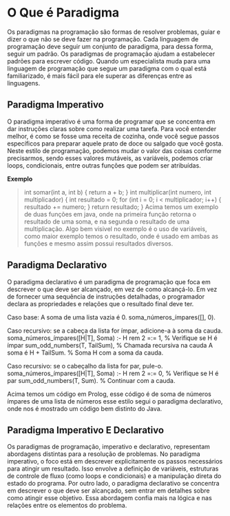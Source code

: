 # O Que é Paradigma
Os paradigmas na programação são formas de resolver problemas, guiar e dizer o que não se deve fazer na programação. 
Cada linguagem de programação deve seguir um conjunto de paradigma, para dessa forma, seguir um padrão.
Os paradigmas de programação ajudam a estabelecer padrões para escrever código. 
Quando um especialista muda para uma linguagem de programação que segue um paradigma com o qual está familiarizado, 
é mais fácil para ele superar as diferenças entre as linguagens.

## Paradigma Imperativo
O paradigma imperativo é uma forma de programar que se concentra em dar instruções claras sobre como realizar uma tarefa. 
Para você entender melhor, é como se fosse uma receita de cozinha, onde você segue passos específicos para preparar aquele 
prato de doce ou salgado que você gosta. 
Neste estilo de programação, podemos mudar o valor das coisas conforme precisarmos, sendo esses valores mutáveis, 
as variáveis, podemos criar loops, condicionais,  entre outras funções que podem ser atribuídas.

**Exemplo** 

>int somar(int a, int b) {
>   return a + b;
>}
>int multiplicar(int numero, int multiplicador) {
>    int resultado = 0;
>    for (int i = 0; i < multiplicador; i++) {
>        resultado += numero;
>    }
>    return resultado;
>}
Acima temos um exemplo de duas funções em java, onde na primeira função retorna o resultado de uma soma, e na segunda o resultado de uma multiplicação. Algo bem visivel no exemplo é o uso de variáveis, como maior exemplo temos o resultado, onde é usado em ambas as funções e mesmo assim possui resultados diversos.

## Paradigma Declarativo 
O paradigma declarativo é um paradigma de programação que foca em descrever o que deve ser alcançado, em vez de como alcançá-lo. Em vez de fornecer uma sequência de instruções detalhadas, o programador declara as propriedades e relações que o resultado final deve ter. 

Caso base: A soma de uma lista vazia é 0. 
soma_números_ímpares([], 0). 
 
Caso recursivo: se a cabeça da lista for ímpar, adicione-a à soma da cauda. 
soma_números_ímpares([H|T], Soma) :- 
   H rem 2 =:= 1, % Verifique se H é ímpar 
   sum_odd_numbers(T, TailSum), % Chamada recursiva na cauda 
   A soma é H + TailSum. % Soma H com a soma da cauda. 
 
Caso recursivo: se o cabeçalho da lista for par, pule-o. 
soma_números_ímpares([H|T], Soma) :- 
   H rem 2 =:= 0, % Verifique se H é par 
   sum_odd_numbers(T, Sum). % Continuar com a cauda. 

Acima temos um código em Prolog, esse código é de soma de números ímpares de uma lista de números esse estilo segui o paradigma declarativo, onde nos é mostrado um código bem distinto do Java.

## Paradigma Imperativo E Declarativo
Os paradigmas de programação, imperativo e declarativo, representam abordagens distintas para a resolução de problemas. No paradigma imperativo, o foco está em descrever explicitamente os passos necessários para atingir um resultado. Isso envolve a definição de variáveis, estruturas de controle de fluxo (como loops e condicionais) e a manipulação direta do estado do programa. Por outro lado, o paradigma declarativo se concentra em descrever o que deve ser alcançado, sem entrar em detalhes sobre como atingir esse objetivo. Essa abordagem confia mais na lógica e nas relações entre os elementos do problema.


